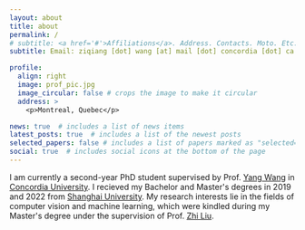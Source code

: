 ```yaml
---
layout: about
title: about
permalink: /
# subtitle: <a href='#'>Affiliations</a>. Address. Contacts. Moto. Etc.
subtitle: Email: ziqiang [dot] wang [at] mail [dot] concordia [dot] ca

profile:
  align: right
  image: prof_pic.jpg
  image_circular: false # crops the image to make it circular
  address: >
    <p>Montreal, Quebec</p>

news: true  # includes a list of news items
latest_posts: true  # includes a list of the newest posts
selected_papers: false # includes a list of papers marked as "selected={true}"
social: true  # includes social icons at the bottom of the page
---
```


I am currently a second-year PhD student supervised by Prof. [Yang Wang](https://users.encs.concordia.ca/~wayang/) in [Concordia University](https://www.concordia.ca/). I recieved my Bachelor and Master's degrees in 2019 and 2022 from [Shanghai University](https://www.shu.edu.cn/). My research interests lie in the fields of computer vision and machine learning, which were kindled during my Master's degree under the supervision of Prof. [Zhi Liu](https://www.ivp.shu.edu.cn/Default.aspx?tabid=31916).
